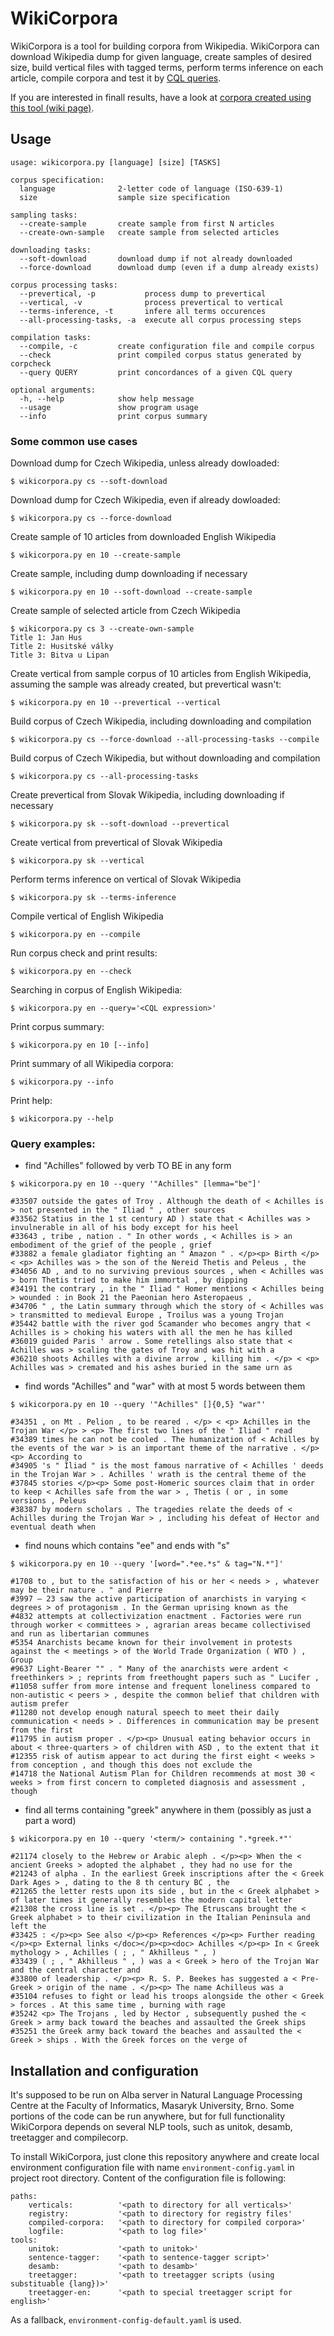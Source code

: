 WikiCorpora
===========

WikiCorpora is a tool for building corpora from Wikipedia.
WikiCorpora can download Wikipedia dump for given language,
create samples of desired size,
build vertical files with tagged terms,
perform terms inference on each article,
compile corpora
and test it by [CQL queries](https://www.sketchengine.co.uk/documentation/wiki/SkE/CorpusQuerying).

If you are interested in finall results, have a look at
[corpora created using this tool (wiki page)](https://github.com/effa/wikicorpora/wiki/corpora).


Usage
-----

```
usage: wikicorpora.py [language] [size] [TASKS]

corpus specification:
  language              2-letter code of language (ISO-639-1)
  size                  sample size specification

sampling tasks:
  --create-sample       create sample from first N articles
  --create-own-sample   create sample from selected articles

downloading tasks:
  --soft-download       download dump if not already downloaded
  --force-download      download dump (even if a dump already exists)

corpus processing tasks:
  --prevertical, -p           process dump to prevertical
  --vertical, -v              process prevertical to vertical
  --terms-inference, -t       infere all terms occurences
  --all-processing-tasks, -a  execute all corpus processing steps

compilation tasks:
  --compile, -c         create configuration file and compile corpus
  --check               print compiled corpus status generated by corpcheck
  --query QUERY         print concordances of a given CQL query

optional arguments:
  -h, --help            show help message
  --usage               show program usage
  --info                print corpus summary
```

### Some common use cases

Download dump for Czech Wikipedia, unless already dowloaded:

    $ wikicorpora.py cs --soft-download

Download dump for Czech Wikipedia, even if already dowloaded:

    $ wikicorpora.py cs --force-download

Create sample of 10 articles from downloaded English Wikipedia

    $ wikicorpora.py en 10 --create-sample

Create sample, including dump downloading if necessary

    $ wikicorpora.py en 10 --soft-download --create-sample

Create sample of selected article from Czech Wikipedia

    $ wikicorpora.py cs 3 --create-own-sample
    Title 1: Jan Hus
    Title 2: Husitské války
    Title 3: Bitva u Lipan

Create vertical from sample corpus of 10 articles from English Wikipedia,
assuming the sample was already created, but prevertical wasn't:

    $ wikicorpora.py en 10 --prevertical --vertical

Build corpus of Czech Wikipedia, including downloading and compilation

    $ wikicorpora.py cs --force-download --all-processing-tasks --compile

Build corpus of Czech Wikipedia, but without downloading and compilation

    $ wikicorpora.py cs --all-processing-tasks

Create prevertical from Slovak Wikipedia, including downloading if necessary

    $ wikicorpora.py sk --soft-download --prevertical

Create vertical from prevertical of Slovak Wikipedia

    $ wikicorpora.py sk --vertical

Perform terms inference on vertical of Slovak Wikipedia

    $ wikicorpora.py sk --terms-inference

Compile vertical of English Wikipedia

    $ wikicorpora.py en --compile

Run corpus check and print results:

    $ wikicorpora.py en --check

Searching in corpus of English Wikipedia:

    $ wikicorpora.py en --query='<CQL expression>'

Print corpus summary:

    $ wikicorpora.py en 10 [--info]

Print summary of all Wikipedia corpora:

    $ wikicorpora.py --info

Print help:

    $ wikicorpora.py --help


### Query examples:

* find "Achilles" followed by verb TO BE in any form

```
$ wikicorpora.py en 10 --query '"Achilles" [lemma="be"]'

#33507 outside the gates of Troy . Although the death of < Achilles is > not presented in the " Iliad " , other sources
#33562 Statius in the 1 st century AD ) state that < Achilles was > invulnerable in all of his body except for his heel
#33643 , tribe , nation . " In other words , < Achilles is > an embodiment of the grief of the people , grief
#33882 a female gladiator fighting an " Amazon " . </p><p> Birth </p> < <p> Achilles was > the son of the Nereid Thetis and Peleus , the
#34056 AD , and to no surviving previous sources , when < Achilles was > born Thetis tried to make him immortal , by dipping
#34191 the contrary , in the " Iliad " Homer mentions < Achilles being > wounded : in Book 21 the Paeonian hero Asteropaeus ,
#34706 " , the Latin summary through which the story of < Achilles was > transmitted to medieval Europe , Troilus was a young Trojan
#35442 battle with the river god Scamander who becomes angry that < Achilles is > choking his waters with all the men he has killed
#36019 guided Paris ' arrow . Some retellings also state that < Achilles was > scaling the gates of Troy and was hit with a
#36210 shoots Achilles with a divine arrow , killing him . </p> < <p> Achilles was > cremated and his ashes buried in the same urn as
```

* find words "Achilles" and "war" with at most 5 words between them

```
$ wikicorpora.py en 10 --query '"Achilles" []{0,5} "war"'

#34351 , on Mt . Pelion , to be reared . </p> < <p> Achilles in the Trojan War </p> > <p> The first two lines of the " Iliad " read
#34389 times he can not be cooled . The humanization of < Achilles by the events of the war > is an important theme of the narrative . </p><p> According to
#34905 's " Iliad " is the most famous narrative of < Achilles ' deeds in the Trojan War > . Achilles ' wrath is the central theme of the
#37845 stories </p><p> Some post-Homeric sources claim that in order to keep < Achilles safe from the war > , Thetis ( or , in some versions , Peleus
#38387 by modern scholars . The tragedies relate the deeds of < Achilles during the Trojan War > , including his defeat of Hector and eventual death when
```

* find nouns which contains "ee" and ends with "s"

```
$ wikicorpora.py en 10 --query '[word=".*ee.*s" & tag="N.*"]'

#1708 to , but to the satisfaction of his or her < needs > , whatever may be their nature . " and Pierre
#3997 – 23 saw the active participation of anarchists in varying < degrees > of protagonism . In the German uprising known as the
#4832 attempts at collectivization enactment . Factories were run through worker < committees > , agrarian areas became collectivised and run as libertarian communes
#5354 Anarchists became known for their involvement in protests against the < meetings > of the World Trade Organization ( WTO ) , Group
#9637 Light-Bearer "" . " Many of the anarchists were ardent < freethinkers > ; reprints from freethought papers such as " Lucifer ,
#11058 suffer from more intense and frequent loneliness compared to non-autistic < peers > , despite the common belief that children with autism prefer
#11280 not develop enough natural speech to meet their daily communication < needs > . Differences in communication may be present from the first
#11795 in autism proper . </p><p> Unusual eating behavior occurs in about < three-quarters > of children with ASD , to the extent that it
#12355 risk of autism appear to act during the first eight < weeks > from conception , and though this does not exclude the
#14718 the National Autism Plan for Children recommends at most 30 < weeks > from first concern to completed diagnosis and assessment , though
```

* find all terms containing "greek" anywhere in them (possibly as just a part a
  word)

```
$ wikicorpora.py en 10 --query '<term/> containing ".*greek.*"'

#21174 closely to the Hebrew or Arabic aleph . </p><p> When the < ancient Greeks > adopted the alphabet , they had no use for the
#21243 of alpha . In the earliest Greek inscriptions after the < Greek Dark Ages > , dating to the 8 th century BC , the
#21265 the letter rests upon its side , but in the < Greek alphabet > of later times it generally resembles the modern capital letter
#21308 the cross line is set . </p><p> The Etruscans brought the < Greek alphabet > to their civilization in the Italian Peninsula and left the
#33425 : </p><p> See also </p><p> References </p><p> Further reading </p><p> External links </doc></p><p><doc> Achilles </p><p> In < Greek mythology > , Achilles ( ; , " Akhilleus " , )
#33439 ( ; , " Akhilleus " , ) was a < Greek > hero of the Trojan War and the central character and
#33800 of leadership . </p><p> R. S. P. Beekes has suggested a < Pre-Greek > origin of the name . </p><p> The name Achilleus was a
#35104 refuses to fight or lead his troops alongside the other < Greek > forces . At this same time , burning with rage
#35242 <p> The Trojans , led by Hector , subsequently pushed the < Greek > army back toward the beaches and assaulted the Greek ships
#35251 the Greek army back toward the beaches and assaulted the < Greek > ships . With the Greek forces on the verge of
```


Installation and configuration
------------------------------

It's supposed to be run on Alba server in Natural Language Processing Centre
at the Faculty of Informatics, Masaryk University, Brno. Some portions of
the code can be run anywhere, but for full functionality WikiCorpora depends
on several NLP tools, such as unitok, desamb, treetagger and compilecorp.

To install WikiCorpora, just clone this repository anywhere and
create local environment configuration file with name `environment-config.yaml`
in project root directory. Content of the configuration file is following:

```
paths:
    verticals:          '<path to directory for all verticals>'
    registry:           '<path to directory for registry files'
    compiled-corpora:   '<path to directory for compiled corpora>'
    logfile:            '<path to log file>'
tools:
    unitok:             '<path to unitok>'
    sentence-tagger:    '<path to sentence-tagger script>'
    desamb:             '<path to desamb>'
    treetagger:         '<path to treetagger scripts (using substituable {lang})>'
    treetagger-en:      '<path to special treetagger script for english>'
```

As a fallback, `environment-config-default.yaml` is used.
